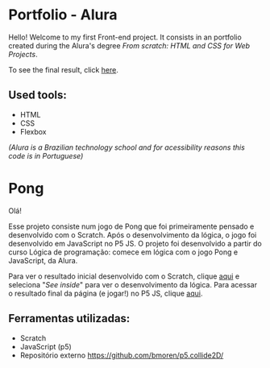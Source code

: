 # Portfolio - Alura

Hello! Welcome to my first Front-end project. It consists in an portfolio created during the Alura's degree *From scratch: HTML and CSS for Web Projects*.

To see the final result, click [here](https://portfolio-alura-ecru-two.vercel.app/).

## Used tools:

* HTML
* CSS
* Flexbox

*(Alura is a Brazilian technology school and for acessibility reasons this code is in Portuguese)*

#

# Pong

Olá! 

Esse projeto consiste num jogo de Pong que foi primeiramente pensado e desenvolvido com o Scratch. Após o desenvolvimento da lógica, o jogo foi desenvolvido em JavaScript no P5 JS. O projeto foi desenvolvido a partir do curso Lógica de programação: comece em lógica com o jogo Pong e JavaScript, da Alura.


Para ver o resultado inicial desenvolvido com o Scratch, clique [aqui](https://scratch.mit.edu/projects/874374056) e seleciona "*See inside*" para ver o desenvolvimento da lógica.
Para acessar o resultado final da página (e jogar!) no P5 JS, clique [aqui](https://editor.p5js.org/daraperini/full/OGZybgA6C).

## Ferramentas utilizadas:

* Scratch
* JavaScript (p5)
* Repositório externo https://github.com/bmoren/p5.collide2D/
